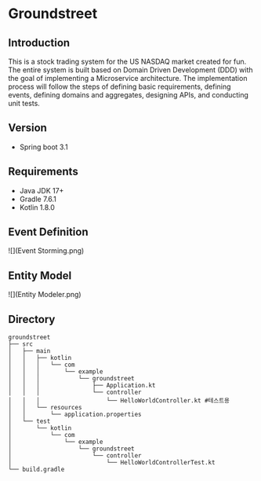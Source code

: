<h1>Groundstreet</h1>

## Introduction
This is a stock trading system for the US NASDAQ market created for fun. The entire system is built based on Domain Driven Development (DDD) with the goal of implementing a Microservice architecture. The implementation process will follow the steps of defining basic requirements, defining events, defining domains and aggregates, designing APIs, and conducting unit tests.

## Version
- Spring boot 3.1

## Requirements
- Java JDK 17+
- Gradle 7.6.1
- Kotlin 1.8.0

## Event Definition 
![](Event Storming.png)

## Entity Model 
![](Entity Modeler.png)

## Directory
```
groundstreet
├── src
│   ├── main
│   │   ├── kotlin
│   │   │   └── com
│   │   │       └── example
│   │   │           └── groundstreet
│   │   │               ├── Application.kt
│   │   │               └── controller
│   │   │                   └── HelloWorldController.kt #테스트용
│   │   └── resources
│   │       └── application.properties
│   └── test
│       └── kotlin
│           └── com
│               └── example
│                   └── groundstreet
│                       └── controller
│                           └── HelloWorldControllerTest.kt
└── build.gradle
```